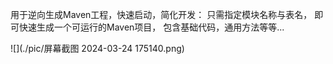 用于逆向生成Maven工程，快速启动，简化开发：
只需指定模块名称与表名，
即可快速生成一个可运行的Maven项目，
包含基础代码，通用方法等等...

![](./pic/屏幕截图 2024-03-24 175140.png)
